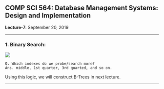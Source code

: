 ## COMP SCI 564: Database Management Systems: Design and Implementation

**Lecture-7**: September 20, 2019 <br/>

---

### 1\. **Binary Search**:

![](Something-4.png)

```
Q. Which indexes do we probe/search more?
Ans. middle, 1st quarter, 3rd quarted, and so on.
```

Using this logic, we will construct B-Trees in next lecture.

---
